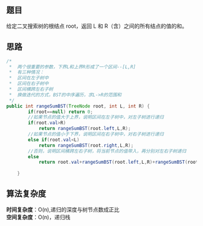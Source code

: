 ## 题目
给定二叉搜索树的根结点 root，返回 L 和 R（含）之间的所有结点的值的和。
## 思路
```java
/*
 *  两个很重要的参数，下界L和上界R形成了一个区间--[L,R]
 *  有三种情况：
 *  区间在左子树中
 *  区间在右子树中
 *  区间横跨左右子树
 *  换做迭代的方式，BST的中序遍历，求L->R的范围和
 */
public int rangeSumBST(TreeNode root, int L, int R) {
        if(root==null) return 0;
        //如果节点的值大于上界，说明区间在左子树中，对左子树进行递归
        if(root.val>R)
            return rangeSumBST(root.left,L,R);
        //如果节点的值小于下界，说明区间在右子树中，对右子树进行递归
        else if(root.val<L)
            return rangeSumBST(root.right,L,R);
        //否则，说明区间横跨左右子树，将当前节点的值带入，再分别对左右子树递归
        else
            return root.val+rangeSumBST(root.left,L,R)+rangeSumBST(root.right,L,R);
        
    }
```
## 算法复杂度
**时间复杂度**：O(n),递归的深度与树节点数成正比  
**空间复杂度**：O(n)，递归栈
